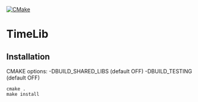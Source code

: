 [![CMake](https://github.com/galacticlabshq/timelib/actions/workflows/linux-build.yml/badge.svg)](https://github.com/galacticlabshq/timelib/actions/workflows/linux-build.yml)

# TimeLib

## Installation

CMAKE options:
 -DBUILD_SHARED_LIBS (default OFF)
 -DBUILD_TESTING (default OFF)

```
cmake .
make install
````
